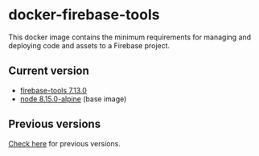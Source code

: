 # docker-firebase-tools

This docker image contains the minimum requirements for managing and deploying code and assets to a Firebase project.

## Current version

- [firebase-tools 7.13.0](https://github.com/firebase/firebase-tools/releases/tag/v7.13.0)
- [node 8.15.0-alpine](https://github.com/mhart/alpine-node/releases/tag/8.15.0) (base image)

## Previous versions

[Check here](https://github.com/quintoandar/docker-firebase-tools/releases) for previous versions.
